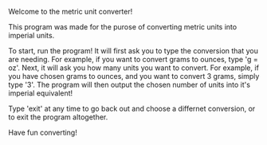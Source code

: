 Welcome to the metric unit converter!

This program was made for the purose of converting metric units into imperial units.

To start, run the program!
It will first ask you to type the conversion that you are needing.
For example, if you want to convert grams to ounces, type 'g = oz'.
Next, it will ask you how many units you want to convert.
For example, if you have chosen grams to ounces, and you want to convert 3 grams, simply type '3'.
The program will then output the chosen number of units into it's imperial equivalent!

Type 'exit' at any time to go back out and choose a differnet conversion, or to exit the program altogether.

Have fun converting!
